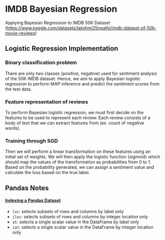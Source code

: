 # IMDB Bayesian Regression
Applying Bayesian Regression to IMDB 50K Dataset (https://www.kaggle.com/datasets/lakshmi25npathi/imdb-dataset-of-50k-movie-reviews)

## Logistic Regression Implementation

### Binary classification problem

There are only two classes (positive, negative) used for sentiment analysis of the 50K IMDB dataset. Hence, we aim to apply Bayesian logistic regression to perform MAP inference and predict the sentiment scores from the test data. 

### Feature representation of reviews
To perform Bayesian logistic regression, we must first decide on the features to be used to represent each review. Each review consists of a body of text that we can extract features from (ex. count of negative words).

### Training through SGD
Then we will perform a linear transformation on these features using an initial set of weights. We will then apply the logistic function (sigmoid) which should map the values of the transformation as probabilities from 0 to 1. Based on the probability generated, we can assign a sentiment value and calculate the loss based on the true label.



## Pandas Notes

#### [Indexing a Pandas Dataset](https://re-thought.com/how-to-change-or-update-a-cell-value-in-python-pandas-dataframe/)
- `loc`: selects subsets of rows and columns by label only
- `iloc`: selects subsets of rows and columns by integer location only
- `at`: selects a single scalar value in the DataFrame by label only
- `iat`: selects a single scalar value in the DataFrame by integer location only